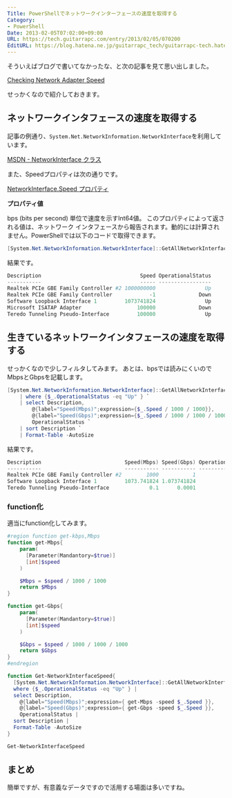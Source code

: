 ```yaml
---
Title: PowerShellでネットワークインターフェースの速度を取得する
Category:
- PowerShell
Date: 2013-02-05T07:02:00+09:00
URL: https://tech.guitarrapc.com/entry/2013/02/05/070200
EditURL: https://blog.hatena.ne.jp/guitarrapc_tech/guitarrapc-tech.hatenablog.com/atom/entry/6802418398340412241
---
```



そういえばブログで書いてなかったな、と次の記事を見て思い出しました。

[Checking Network Adapter Speed](http://powershell.com/cs/blogs/tips/archive/2013/02/04/checking-network-adapter-speed.aspx)

せっかくなので紹介しておきます。

## ネットワークインタフェースの速度を取得する

記事の例通り、`System.Net.NetworkInformation.NetworkInterface`を利用しています。

[MSDN - NetworkInterface クラス](http://msdn.microsoft.com/ja-jp/library/system.net.networkinformation.networkinterface(v=vs.80).aspx)

また、Speedプロパティは次の通りです。

[NetworkInterface.Speed プロパティ](http://msdn.microsoft.com/ja-jp/library/system.net.networkinformation.networkinterface.speed(v=vs.80).aspx)

**プロパティ値**

bps (bits per second) 単位で速度を示すInt64値。 このプロパティによって返される値は、ネットワーク インタフェースから報告されます。動的には計算されません。PowerShellでは以下のコードで取得できます。

```ps1
[System.Net.NetworkInformation.NetworkInterface]::GetAllNetworkInterfaces() | select Description, Speed, OperationalStatus
```

結果です。

```ps1
Description                                Speed OperationalStatus
-----------                                ----- -----------------
Realtek PCIe GBE Family Controller #2 1000000000                Up
Realtek PCIe GBE Family Controller            -1              Down
Software Loopback Interface 1         1073741824                Up
Microsoft ISATAP Adapter                  100000              Down
Teredo Tunneling Pseudo-Interface         100000                Up
```

## 生きているネットワークインタフェースの速度を取得する

せっかくなので少しフィルタしてみます。 あとは、bpsでは読みにくいのでMbpsとGbpsを記載します。

```ps1
[System.Net.NetworkInformation.NetworkInterface]::GetAllNetworkInterfaces() `
	| where {$_.OperationalStatus -eq "Up" } `
	| select Description,
		@{label="Speed(Mbps)";expression={$_.Speed / 1000 / 1000}},
		@{label="Speed(Gbps)";expression={$_.Speed / 1000 / 1000 / 1000}},
		OperationalStatus `
	| sort Description `
	| Format-Table -AutoSize
```

結果です。

```ps1
Description                           Speed(Mbps) Speed(Gbps) OperationalStatus
-----------                           ----------- ----------- -----------------
Realtek PCIe GBE Family Controller #2        1000           1                Up
Software Loopback Interface 1         1073.741824 1.073741824                Up
Teredo Tunneling Pseudo-Interface             0.1      0.0001                Up
```

### function化

適当にfunction化してみます。

```ps1
#region function get-kbps,Mbps
function get-Mbps{
    param(
      [Parameter(Mandantory=$true)]
      [int]$speed
    )

    $Mbps = $speed / 1000 / 1000
    return $Mbps
}

function get-Gbps{
    param(
      [Parameter(Mandantory=$true)]
      [int]$speed
    )

    $Gbps = $speed / 1000 / 1000 / 1000
    return $Gbps
}
#endregion

function Get-NetworkInterfaceSpeed{
  [System.Net.NetworkInformation.NetworkInterface]::GetAllNetworkInterfaces() |
  where {$_.OperationalStatus -eq "Up" } |
  select Description,
    @{label="Speed(Mbps)";expression={ get-Mbps -speed $_.Speed }},
    @{label="Speed(Gbps)";expression={ get-Gbps -speed $_.Speed }},
    OperationalStatus |
  sort Description |
  Format-Table -AutoSize
}

Get-NetworkInterfaceSpeed
```

## まとめ

簡単ですが、有意義なデータですので活用する場面は多いですね。
